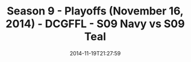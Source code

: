 ---
title: Season 9 - Playoffs (November 16, 2014) - DCGFFL - S09 Navy vs S09 Teal
teams-score:
- team: _teams/s09-navy-rear-admirals.md
  score: 48
- team: _teams/s09-teal.md
  score: 26
mvp: Sheerod Wilkerson (Navy), Charlie Salem (Teal)
game-ball: N/A
season: 9
week: 0
date: '2014-11-19T21:27:59'
pageid: season-9-playoffs-4463-vs-4469
---